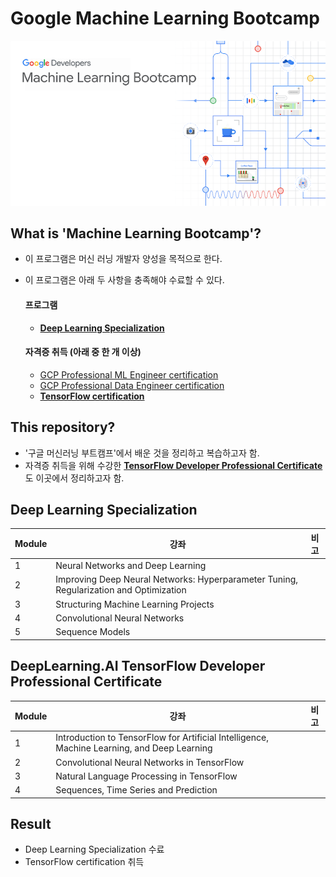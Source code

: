# Google Machine Learning Bootcamp

![img](./assets/front.png)

## What is 'Machine Learning Bootcamp'?

- 이 프로그램은 머신 러닝 개발자 양성을 목적으로 한다.
- 이 프로그램은 아래 두 사항을 충족해야 수료할 수 있다.

  #### 프로그램

    - [**Deep Learning Specialization**](https://www.coursera.org/specializations/deep-learning)

  #### 자격증 취득 (아래 중 한 개 이상)
    - [GCP Professional ML Engineer certification](https://cloud.google.com/certification/machine-learning-engineer)
    - [GCP Professional Data Engineer certification](https://cloud.google.com/certification/data-engineer)
    - [**TensorFlow certification**](https://www.tensorflow.org/certificate)

## This repository?
- '구글 머신러닝 부트캠프'에서 배운 것을 정리하고 복습하고자 함.
- 자격증 취득을 위해 수강한 [**TensorFlow Developer Professional Certificate**](https://www.coursera.org/professional-certificates/tensorflow-in-practice)도 이곳에서 정리하고자 함.

## Deep Learning Specialization
|Module|강좌|비고|
|---|---|---|
|1|Neural Networks and Deep Learning||
|2|Improving Deep Neural Networks: Hyperparameter Tuning, Regularization and Optimization||
|3|Structuring Machine Learning Projects||
|4|Convolutional Neural Networks||
|5|Sequence Models||


## DeepLearning.AI TensorFlow Developer Professional Certificate
|Module|강좌|비고|
|---|---|---|
|1|Introduction to TensorFlow for Artificial Intelligence, Machine Learning, and Deep Learning|||
|2|Convolutional Neural Networks in TensorFlow|||
|3|Natural Language Processing in TensorFlow|||
|4|Sequences, Time Series and Prediction|||


## Result
- Deep Learning Specialization 수료
- TensorFlow certification 취득
